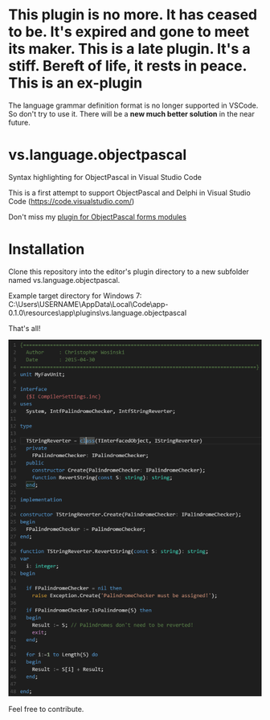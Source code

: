 # This plugin is no more. It has ceased to be. It's expired and gone to meet its maker. This is a late plugin. It's a stiff. Bereft of life, it rests in peace. This is an ex-plugin

The language grammar definition format is no longer supported in VSCode. So don't try to use it. There will be a **new much better solution** in the near future. 

# vs.language.objectpascal

Syntax highlighting for ObjectPascal in Visual Studio Code

This is a first attempt to support ObjectPascal and Delphi in Visual Studio Code (https://code.visualstudio.com/)

Don't miss my [plugin for ObjectPascal forms modules](https://github.com/Wosi/vs.language.objectpascal-forms-module)

# Installation
Clone this repository into the editor's plugin directory to a new subfolder named vs.language.objectpascal.

Example target directory for Windows 7:
C:\Users\USERNAME\AppData\Local\Code\app-0.1.0\resources\app\plugins\vs.language.objectpascal

That's all! 

![Alt text](https://github.com/Wosi/vs.language.objectpascal/blob/master/Sample.PNG?raw=true "Screenshot")

Feel free to contribute.
